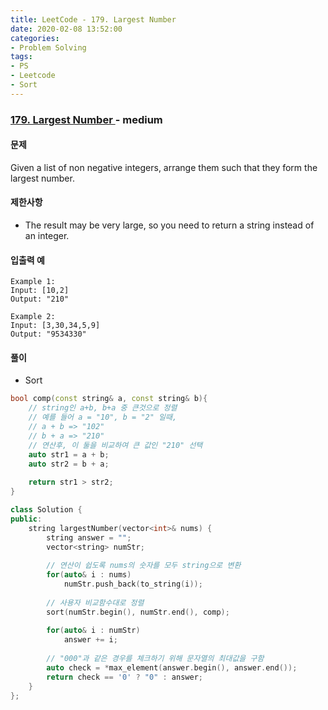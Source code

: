 ```yaml
---
title: LeetCode - 179. Largest Number
date: 2020-02-08 13:52:00
categories:
- Problem Solving
tags:
- PS
- Leetcode
- Sort
---
```


### [ 179. Largest Number ](https://leetcode.com/problems/largest-number/) - medium

#### 문제

Given a list of non negative integers, arrange them such that they form the largest number.

#### 제한사항

  - The result may be very large, so you need to return a string instead of an integer.

#### 입출력 예

```
Example 1:
Input: [10,2]
Output: "210"

Example 2:
Input: [3,30,34,5,9]
Output: "9534330"
```

#### 풀이
  - Sort

```cpp
bool comp(const string& a, const string& b){
    // string인 a+b, b+a 중 큰것으로 정렬
    // 예를 들어 a = "10", b = "2" 일때,
    // a + b => "102"
    // b + a => "210" 
    // 연산후, 이 둘을 비교하여 큰 값인 "210" 선택
    auto str1 = a + b;
    auto str2 = b + a;
    
    return str1 > str2;
}

class Solution {
public:
    string largestNumber(vector<int>& nums) {
        string answer = "";
        vector<string> numStr;
        
        // 연산이 쉽도록 nums의 숫자를 모두 string으로 변환
        for(auto& i : nums)
            numStr.push_back(to_string(i));
        
        // 사용자 비교함수대로 정렬
        sort(numStr.begin(), numStr.end(), comp);
        
        for(auto& i : numStr)
            answer += i;
        
        // "000"과 같은 경우를 체크하기 위해 문자열의 최대값을 구함 
        auto check = *max_element(answer.begin(), answer.end());
        return check == '0' ? "0" : answer;
    }
};
```
